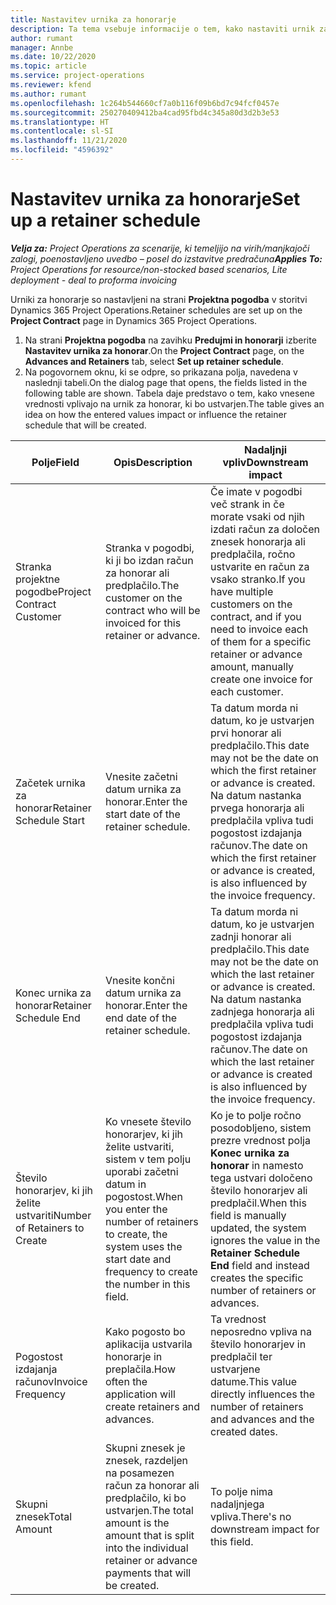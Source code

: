 ```yaml
---
title: Nastavitev urnika za honorarje
description: Ta tema vsebuje informacije o tem, kako nastaviti urnik za honorar za Project Operations.
author: rumant
manager: Annbe
ms.date: 10/22/2020
ms.topic: article
ms.service: project-operations
ms.reviewer: kfend
ms.author: rumant
ms.openlocfilehash: 1c264b544660cf7a0b116f09b6bd7c94fcf0457e
ms.sourcegitcommit: 250270409412ba4cad95fbd4c345a80d3d2b3e53
ms.translationtype: HT
ms.contentlocale: sl-SI
ms.lasthandoff: 11/21/2020
ms.locfileid: "4596392"
---
```

# <a name="set-up-a-retainer-schedule"></a><span data-ttu-id="7015a-103">Nastavitev urnika za honorarje</span><span class="sxs-lookup"><span data-stu-id="7015a-103">Set up a retainer schedule</span></span>

<span data-ttu-id="7015a-104">_**Velja za:** Project Operations za scenarije, ki temeljijo na virih/manjkajoči zalogi, poenostavljeno uvedbo – posel do izstavitve predračuna_</span><span class="sxs-lookup"><span data-stu-id="7015a-104">_**Applies To:** Project Operations for resource/non-stocked based scenarios, Lite deployment - deal to proforma invoicing_</span></span>

<span data-ttu-id="7015a-105">Urniki za honorarje so nastavljeni na strani **Projektna pogodba** v storitvi Dynamics 365 Project Operations.</span><span class="sxs-lookup"><span data-stu-id="7015a-105">Retainer schedules are set up on the **Project Contract** page in Dynamics 365 Project Operations.</span></span>

1. <span data-ttu-id="7015a-106">Na strani **Projektna pogodba** na zavihku **Predujmi in honorarji** izberite **Nastavitev urnika za honorar**.</span><span class="sxs-lookup"><span data-stu-id="7015a-106">On the **Project Contract** page, on the **Advances and Retainers** tab, select **Set up retainer schedule**.</span></span>
2. <span data-ttu-id="7015a-107">Na pogovornem oknu, ki se odpre, so prikazana polja, navedena v naslednji tabeli.</span><span class="sxs-lookup"><span data-stu-id="7015a-107">On the dialog page that opens, the fields listed in the following table are shown.</span></span> <span data-ttu-id="7015a-108">Tabela daje predstavo o tem, kako vnesene vrednosti vplivajo na urnik za honorar, ki bo ustvarjen.</span><span class="sxs-lookup"><span data-stu-id="7015a-108">The table gives an idea on how the entered values impact or influence the retainer schedule that will be created.</span></span>

| <span data-ttu-id="7015a-109">Polje</span><span class="sxs-lookup"><span data-stu-id="7015a-109">Field</span></span> | <span data-ttu-id="7015a-110">Opis</span><span class="sxs-lookup"><span data-stu-id="7015a-110">Description</span></span> | <span data-ttu-id="7015a-111">Nadaljnji vpliv</span><span class="sxs-lookup"><span data-stu-id="7015a-111">Downstream impact</span></span> |
| --- | --- | --- |
| <span data-ttu-id="7015a-112">Stranka projektne pogodbe</span><span class="sxs-lookup"><span data-stu-id="7015a-112">Project Contract Customer</span></span> | <span data-ttu-id="7015a-113">Stranka v pogodbi, ki ji bo izdan račun za honorar ali predplačilo.</span><span class="sxs-lookup"><span data-stu-id="7015a-113">The customer on the contract who will be invoiced for this retainer or advance.</span></span> | <span data-ttu-id="7015a-114">Če imate v pogodbi več strank in če morate vsaki od njih izdati račun za določen znesek honorarja ali predplačila, ročno ustvarite en račun za vsako stranko.</span><span class="sxs-lookup"><span data-stu-id="7015a-114">If you have multiple customers on the contract, and if you need to invoice each of them for a specific retainer or advance amount, manually create one invoice for each customer.</span></span> |
| <span data-ttu-id="7015a-115">Začetek urnika za honorar</span><span class="sxs-lookup"><span data-stu-id="7015a-115">Retainer Schedule Start</span></span> | <span data-ttu-id="7015a-116">Vnesite začetni datum urnika za honorar.</span><span class="sxs-lookup"><span data-stu-id="7015a-116">Enter the start date of the retainer schedule.</span></span> | <span data-ttu-id="7015a-117">Ta datum morda ni datum, ko je ustvarjen prvi honorar ali predplačilo.</span><span class="sxs-lookup"><span data-stu-id="7015a-117">This date may not be the date on which the first retainer or advance is created.</span></span> <span data-ttu-id="7015a-118">Na datum nastanka prvega honorarja ali predplačila vpliva tudi pogostost izdajanja računov.</span><span class="sxs-lookup"><span data-stu-id="7015a-118">The date on which the first retainer or advance is created, is also influenced by the invoice frequency.</span></span> |
| <span data-ttu-id="7015a-119">Konec urnika za honorar</span><span class="sxs-lookup"><span data-stu-id="7015a-119">Retainer Schedule End</span></span> | <span data-ttu-id="7015a-120">Vnesite končni datum urnika za honorar.</span><span class="sxs-lookup"><span data-stu-id="7015a-120">Enter the end date of the retainer schedule.</span></span> | <span data-ttu-id="7015a-121">Ta datum morda ni datum, ko je ustvarjen zadnji honorar ali predplačilo.</span><span class="sxs-lookup"><span data-stu-id="7015a-121">This date may not be the date on which the last retainer or advance is created.</span></span> <span data-ttu-id="7015a-122">Na datum nastanka zadnjega honorarja ali predplačila vpliva tudi pogostost izdajanja računov.</span><span class="sxs-lookup"><span data-stu-id="7015a-122">The date on which the last retainer or advance is created is also influenced by the invoice frequency.</span></span> |
| <span data-ttu-id="7015a-123">Število honorarjev, ki jih želite ustvariti</span><span class="sxs-lookup"><span data-stu-id="7015a-123">Number of Retainers to Create</span></span> | <span data-ttu-id="7015a-124">Ko vnesete število honorarjev, ki jih želite ustvariti, sistem v tem polju uporabi začetni datum in pogostost.</span><span class="sxs-lookup"><span data-stu-id="7015a-124">When you enter the number of retainers to create, the system uses the start date and frequency to create the number in this field.</span></span> | <span data-ttu-id="7015a-125">Ko je to polje ročno posodobljeno, sistem prezre vrednost polja **Konec urnika za honorar** in namesto tega ustvari določeno število honorarjev ali predplačil.</span><span class="sxs-lookup"><span data-stu-id="7015a-125">When this field is manually updated, the system ignores the value in the **Retainer Schedule End** field and instead creates the specific number of retainers or advances.</span></span> |
| <span data-ttu-id="7015a-126">Pogostost izdajanja računov</span><span class="sxs-lookup"><span data-stu-id="7015a-126">Invoice Frequency</span></span> | <span data-ttu-id="7015a-127">Kako pogosto bo aplikacija ustvarila honorarje in preplačila.</span><span class="sxs-lookup"><span data-stu-id="7015a-127">How often the application will create retainers and advances.</span></span> | <span data-ttu-id="7015a-128">Ta vrednost neposredno vpliva na število honorarjev in predplačil ter ustvarjene datume.</span><span class="sxs-lookup"><span data-stu-id="7015a-128">This value directly influences the number of retainers and advances and the created dates.</span></span> |
| <span data-ttu-id="7015a-129">Skupni znesek</span><span class="sxs-lookup"><span data-stu-id="7015a-129">Total Amount</span></span> | <span data-ttu-id="7015a-130">Skupni znesek je znesek, razdeljen na posamezen račun za honorar ali predplačilo, ki bo ustvarjen.</span><span class="sxs-lookup"><span data-stu-id="7015a-130">The total amount is the amount that is split into the individual retainer or advance payments that will be created.</span></span> | <span data-ttu-id="7015a-131">To polje nima nadaljnjega vpliva.</span><span class="sxs-lookup"><span data-stu-id="7015a-131">There's no downstream impact for this field.</span></span> |
